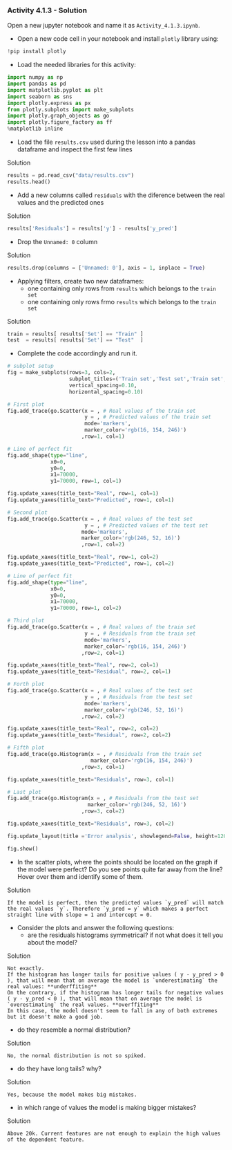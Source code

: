 ### Activity 4.1.3 - Solution

Open a new jupyter notebook and name it as `Activity_4.1.3.ipynb`. 

* Open a new code cell in your notebook and install `plotly` library using:

```python
!pip install plotly
```

* Load the needed libraries for this activity:

```python
import numpy as np
import pandas as pd
import matplotlib.pyplot as plt
import seaborn as sns
import plotly.express as px
from plotly.subplots import make_subplots
import plotly.graph_objects as go
import plotly.figure_factory as ff
%matplotlib inline
```

* Load the file `results.csv` used during the lesson into a pandas dataframe and inspect the first few lines

Solution

```python
results = pd.read_csv("data/results.csv")
results.head()
```

* Add a new columns called `residuals` with the diference between the real values and the predicted ones

Solution

```python
results['Residuals'] = results['y'] - results['y_pred']
```

* Drop the `Unnamed: 0` column

Solution

```python
results.drop(columns = ['Unnamed: 0'], axis = 1, inplace = True)
```

* Applying filters, create two new dataframes:
   - one containing only rows from `results` which belongs to the `train set`
   - one containing only rows frmo `results` which belongs to the `train set`

Solution

```python
train = results[ results['Set'] == "Train" ]
test  = results[ results['Set'] == "Test"  ]
```

* Complete the code accordingly and run it.

```python
# subplot setup
fig = make_subplots(rows=3, cols=2, 
                    subplot_titles=('Train set','Test set','Train set','Test set','Train set','Test set'),
                    vertical_spacing=0.10,
                    horizontal_spacing=0.10)
```

```python
# First plot
fig.add_trace(go.Scatter(x = , # Real values of the train set
                         y = , # Predicted values of the train set
                         mode='markers',
                         marker_color='rgb(16, 154, 246)')
                        ,row=1, col=1)

# Line of perfect fit
fig.add_shape(type="line",
              x0=0, 
              y0=0, 
              x1=70000, 
              y1=70000, row=1, col=1)

fig.update_xaxes(title_text="Real", row=1, col=1)
fig.update_yaxes(title_text="Predicted", row=1, col=1)

# Second plot
fig.add_trace(go.Scatter(x = , # Real values of the test set
                         y = , # Predicted values of the test set
                        mode='markers',
                        marker_color='rgb(246, 52, 16)')
                        ,row=1, col=2)

fig.update_xaxes(title_text="Real", row=1, col=2)
fig.update_yaxes(title_text="Predicted", row=1, col=2)

# Line of perfect fit
fig.add_shape(type="line",
              x0=0, 
              y0=0, 
              x1=70000, 
              y1=70000, row=1, col=2)

# Third plot
fig.add_trace(go.Scatter(x = , # Real values of the train set
                         y = , # Residuals from the train set
                         mode='markers',
                         marker_color='rgb(16, 154, 246)')
                        ,row=2, col=1)

fig.update_xaxes(title_text="Real", row=2, col=1)
fig.update_yaxes(title_text="Residual", row=2, col=1)

# Forth plot
fig.add_trace(go.Scatter(x = , # Real values of the test set
                         y = , # Residuals from the test set
                         mode='markers',
                         marker_color='rgb(246, 52, 16)')
                        ,row=2, col=2)

fig.update_xaxes(title_text="Real", row=2, col=2)
fig.update_yaxes(title_text="Residual", row=2, col=2)

# Fifth plot
fig.add_trace(go.Histogram(x = , # Residuals from the train set
                           marker_color='rgb(16, 154, 246)')
                        ,row=3, col=1)

fig.update_xaxes(title_text="Residuals", row=3, col=1)

# Last plot
fig.add_trace(go.Histogram(x = , # Residuals from the test set
                          marker_color='rgb(246, 52, 16)')
                        ,row=3, col=2)

fig.update_xaxes(title_text="Residuals", row=3, col=2)

fig.update_layout(title ='Error analysis', showlegend=False, height=1200)

fig.show()
```

* In the scatter plots, where the points should be located on the graph if the model were perfect? Do you see points quite far away from the line? Hover over them and identify some of them.

Solution

```
If the model is perfect, then the predicted values `y_pred` will match the real values `y`. Therefore `y_pred = y` which makes a perfect 
straight line with slope = 1 and intercept = 0.  
```

* Consider the  plots and answer the following questions:
   - are the residuals histograms symmetrical? if not what does it tell you about the model?

Solution

   ```
   Not exactly. 
   If the histogram has longer tails for positive values ( y - y_pred > 0 ), that will mean that on average the model is `underestimating` the real values: **underffiting**
   On the contrary, if the histogram has longer tails for negative values ( y - y_pred < 0 ), that will mean that on average the model is `overestimating` the real values. **overffiting**
   In this case, the model doesn't seem to fall in any of both extremes but it doesn't make a good job.
   ```

   - do they resemble a normal distribution?

Solution

   ```
   No, the normal distribution is not so spiked.
   ```
   - do they have long tails? why? 

Solution 

   ```
   Yes, because the model makes big mistakes.
   ```
   - in which range of values the model is making bigger mistakes? 

Solution

  ```
  Above 20k. Current features are not enough to explain the high values of the dependent feature.
  ```

